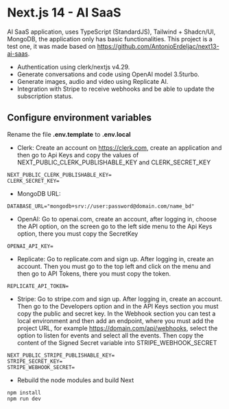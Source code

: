 # Next.js 14 - AI SaaS

AI SaaS application, uses TypeScript (StandardJS), Tailwind + Shadcn/UI, MongoDB, the application only has basic functionalities. This project is a test one, it was made based on https://github.com/AntonioErdeljac/next13-ai-saas.

- Authentication using clerk/nextjs v4.29.
- Generate conversations and code using OpenAI model 3.5turbo.
- Generate images, audio and video using Replicate AI.
- Integration with Stripe to receive webhooks and be able to update the subscription status.

## Configure environment variables

Rename the file **.env.template** to **.env.local**

- Clerk: Create an account on https://clerk.com, create an application and then go to Api Keys and copy the values of NEXT_PUBLIC_CLERK_PUBLISHABLE_KEY and CLERK_SECRET_KEY

```
NEXT_PUBLIC_CLERK_PUBLISHABLE_KEY=
CLERK_SECRET_KEY=
```

- MongoDB URL:

```
DATABASE_URL="mongodb+srv://user:password@domain.com/name_bd"
```

- OpenAI: Go to openai.com, create an account, after logging in, choose the API option, on the screen go to the left side menu to the Api Keys option, there you must copy the SecretKey

```
OPENAI_API_KEY=
```

- Replicate: Go to replicate.com and sign up. After logging in, create an account. Then you must go to the top left and click on the menu and then go to API Tokens, there you must copy the token.

```
REPLICATE_API_TOKEN=
```

- Stripe: Go to stripe.com and sign up. After logging in, create an account. Then go to the Developers option and in the API Keys section you must copy the public and secret key. In the Webhook section you can test a local environment and then add an endpoint, where you must add the project URL, for example https://domain.com/api/webhooks, select the option to listen for events and select all the events. Then copy the content of the Signed Secret variable into STRIPE_WEBHOOK_SECRET

```
NEXT_PUBLIC_STRIPE_PUBLISHABLE_KEY=
STRIPE_SECRET_KEY=
STRIPE_WEBHOOK_SECRET=
```

- Rebuild the node modules and build Next

```
npm install
npm run dev
```
